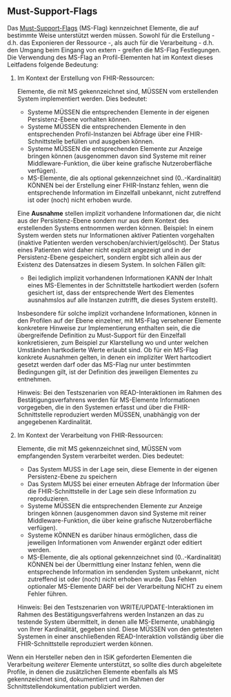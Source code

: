 ## Must-Support-Flags

Das [Must-Support-Flags](https://hl7.org/fhir/R4/profiling.html#mustsupport) (MS-Flag) kennzeichnet Elemente, die auf bestimmte Weise unterstützt werden müssen. Sowohl für die Erstellung - d.h. das Exponieren der Ressource -, als auch für die Verarbeitung - d.h. den Umgang beim Eingang von extern - greifen die MS-Flag Festlegungen. 
Die Verwendung des MS-Flag an Profil-Elementen hat im Kontext dieses Leitfadens folgende Bedeutung:

1. Im Kontext der Erstellung von FHIR-Ressourcen:

    Elemente, die mit MS gekennzeichnet sind, MÜSSEN vom erstellenden System implementiert werden. Dies bedeutet:
    - Systeme MÜSSEN die entsprechenden Elemente in der eigenen Persistenz-Ebene vorhalten können. 
    - Systeme MÜSSEN die entsprechenden Elemente in den entsprechenden Profil-Instanzen bei Abfrage über eine FHIR-Schnittstelle befüllen und ausgeben können.
    - Systeme MÜSSEN die entsprechenden Elemente zur Anzeige bringen können (ausgenommen davon sind Systeme mit reiner Middleware-Funktion, die über keine grafische Nutzeroberfläche verfügen).
    -  MS-Elemente, die als optional gekennzeichnet sind (0..-Kardinalität) KÖNNEN bei der Erstellung einer FHIR-Instanz fehlen, wenn die entsprechende Information im Einzelfall unbekannt, nicht zutreffend ist oder (noch) nicht erhoben wurde.

    Eine **Ausnahme** stellen implizit vorhandene Informationen dar, die nicht aus der Persistenz-Ebene sondern nur aus dem Kontext des erstellenden Systems entnommen werden können. Beispiel: In einem System werden stets nur Informationen aktiver Patienten vorgehalten (inaktive Patienten werden verschoben/archiviert/gelöscht). Der Status eines Patienten wird daher nicht explizit angezeigt und in der Persistenz-Ebene gespeichert, sondern ergibt sich allein aus der Existenz des Datensatzes in diesem System. In solchen Fällen gilt:
    - Bei lediglich implizit vorhandenen Informationen KANN der Inhalt eines MS-Elementes in der Schnittstelle hartkodiert werden (sofern gesichert ist, dass der entsprechende Wert des Elementes ausnahmslos auf alle Instanzen zutrifft, die dieses System erstellt).

    Insbesondere für solche implizit vorhandene Informationen, können in den Profilen auf der Ebene einzelner, mit MS-Flag versehener Elemente konkretere Hinweise zur Implementierung enthalten sein, die die übergreifende Definition zu Must-Support für den Einzelfall konkretisieren, zum Beispiel zur Klarstellung wo und unter welchen Umständen hartkodierte Werte erlaubt sind.
Ob für ein MS-Flag konkrete Ausnahmen gelten, in denen ein impliziter Wert hartcodiert gesetzt werden darf oder das MS-Flag nur unter bestimmten Bedingungen gilt, ist der Definition des jeweiligen Elementes zu entnehmen.

    Hinweis: Bei den Testszenarien von READ-Interaktionen im Rahmen des Bestätigungsverfahrens werden für MS-Elemente Informationen vorgegeben, die in den Systemen erfasst und über die FHIR-Schnittstelle reproduziert werden MÜSSEN, unabhängig von der angegebenen Kardinalität.

2. Im Kontext der Verarbeitung von FHIR-Ressourcen:

    Elemente, die mit MS gekennzeichnet sind, MÜSSEN vom empfangenden System verarbeitet werden. Dies bedeutet:
    - Das System MUSS in der Lage sein, diese Elemente in der eigenen Persistenz-Ebene zu speichern
    - Das System MUSS bei einer erneuten Abfrage der Information über die FHIR-Schnittstelle in der Lage sein diese Information zu reproduzieren.
    - Systeme MÜSSEN die entsprechenden Elemente zur Anzeige bringen können (ausgenommen davon sind Systeme mit reiner Middleware-Funktion, die über keine grafische Nutzeroberfläche verfügen).
    - Systeme KÖNNEN es darüber hinaus ermöglichen, dass die jeweiligen Informationen vom Anwender ergänzt oder editiert werden. 
    - MS-Elemente, die als optional gekennzeichnet sind (0..-Kardinalität) KÖNNEN bei der Übermittlung einer Instanz fehlen, wenn die entsprechende Information im sendenden System unbekannt, nicht zutreffend ist oder (noch) nicht erhoben wurde. Das Fehlen optionaler MS-Elemente DARF bei der Verarbeitung NICHT zu einem Fehler führen.

    Hinweis: Bei den Testszenarien von WRITE/UPDATE-Interaktionen im Rahmen des Bestätigungsverfahrens werden Instanzen an das zu testende System übermittelt, in denen alle MS-Elemente, unabhängig von Ihrer Kardinalität, gegeben sind. Diese MÜSSEN von den getesteten Systemen in einer anschließenden READ-Interaktion vollständig über die FHIR-Schnittstelle reproduziert werden können.

Wenn ein Hersteller neben den in ISiK geforderten Elementen die Verarbeitung *weiterer* Elemente unterstützt, so sollte dies durch abgeleitete Profile, in denen die zusätzlichen Elemente ebenfalls als MS gekennzeichnet sind, dokumentiert und im Rahmen der Schnittstellendokumentation publiziert werden.
